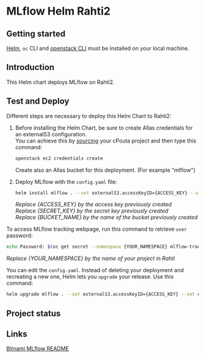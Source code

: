 # MLflow Helm Rahti2
## Getting started
[Helm](helm.sh), `oc` CLI and [openstack CLI](https://docs.csc.fi/cloud/pouta/install-client/) must be installed on your local machine.

## Introduction
This Helm chart deploys MLflow on Rahti2.

## Test and Deploy
Different steps are necessary to deploy this Helm Chart to Rahti2:  

1. Before installing the Helm Chart, be sure to create Allas credentials for an externalS3 configuration.  
   You can achieve this by [sourcing](https://docs.csc.fi/cloud/pouta/install-client/#configure-your-terminal-environment-for-openstack) your cPouta project and then type this command:  
   ```sh
   openstack ec2 credentials create
   ```
   Create also an Allas bucket for this deployment. (For example "mlflow")  

2. Deploy MLflow with the `config.yaml` file:  
   ```sh
   helm install mlflow . --set externalS3.accessKeyID={ACCESS_KEY} --set externalS3.accessKeySecret={SECRET_KEY} --set externalS3.bucket={BUCKET_NAME}
   ```
   _Replace {ACCESS_KEY} by the access key previously created_  
   _Replace {SECRET_KEY} by the secret key previously created_  
   _Replace {BUCKET_NAME} by the name of the bucket previously created_  


To access MLflow tracking webpage, run this command to retrieve `user` password:  
```sh
echo Password: $(oc get secret --namespace {YOUR_NAMESPACE} mlflow-tracking -o jsonpath="{.data.admin-password }" | base64 -d)
```
_Replace {YOUR_NAMESPACE} by the name of your project in Rahti_   

You can edit the `config.yaml`. Instead of deleting your deployment and recreating a new one, Helm lets you `upgrade` your release. Use this command:  
```sh
helm upgrade mlflow . --set externalS3.accessKeyID={ACCESS_KEY} --set externalS3.accessKeySecret={SECRET_KEY} --set externalS3.bucket={BUCKET_NAME}
```

## Project status

## Links
[Bitnami MLflow README](https://github.com/bitnami/charts/blob/main/bitnami/mlflow/README.md)  